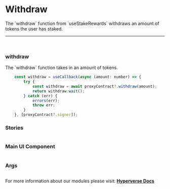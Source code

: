 # Withdraw

<p> The `withdraw` function from `useStakeRewards` withdraws an amount of tokens the user has staked. </p>

---

<br>

### withdraw

<p> The `withdraw` function takes in an amount of tokens. </p>

```jsx
	const withdraw = useCallback(async (amount: number) => {
		try {
			const withdraw = await proxyContract?.withdraw(amount);
			return withdraw.wait();
		} catch (err) {
			errors(err);
			throw err;
		}
	}, [proxyContract?.signer]);
```

### Stories

```jsx

```

### Main UI Component

```jsx

```

### Args

```jsx

```

For more information about our modules please visit: [**Hyperverse Docs**](https://docs.hyperverse.dev)
